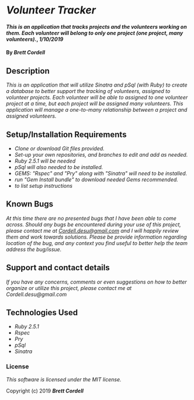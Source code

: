 # _Volunteer Tracker_

#### _This is an application that tracks projects and the volunteers working on them. Each volunteer will belong to only one project (one project, many volunteers)._, _1/10/2019_

#### By _**Brett Cordell**_

## Description

_This is an application that will utilize Sinatra and pSql (with Ruby) to create a database to better support the tracking of volunteers, assigned to volunteer projects. Each volunteer will be able to assigned to one volunteer project at a time, but each project will be assigned many volunteers. This application will manage a one-to-many relationship between a project and assigned volunteers._

## Setup/Installation Requirements

* _Clone or download Git files provided._
* _Set-up your own repositories, and branches to edit and add as needed._
* _Ruby 2.5.1 will be needed_
* _pSql will also needed to be installed._
* _GEMS: "Rspec" and "Pry" along with "Sinatra" will need to be installed._
* _run "Gem Install bundle" to download needed Gems recommended._
* _to list setup instructions_


## Known Bugs

_At this time there are no presented bugs that I have been able to come across. Should any bugs be encountered during your use of this project, please contact me at Cordell.desu@gmail.com and I will happily review them and work towards solutions. Please be provide information regarding location of the bug, and any context you find useful to better help the team address the bug/issue._

## Support and contact details

_If you have any concerns, comments or even suggestions on how to better organize or utilize this project, please contact me at Cordell.desu@gmail.com_

## Technologies Used

* _Ruby 2.5.1_
* _Rspec_
* _Pry_
* _pSql_
* _Sinatra_


### License

*This software is licensed under the MIT license.*

Copyright (c) 2019 **_Brett Cordell_**
